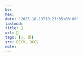 ```yaml
---
bc:
hex:
date: '2025-10-13T10:27:35+08:00'
lastmod:
title: 􅅙
url: 􅅙
tags: [𨴖, 閦]
src: DCCV, DCCV
note:
---
```

